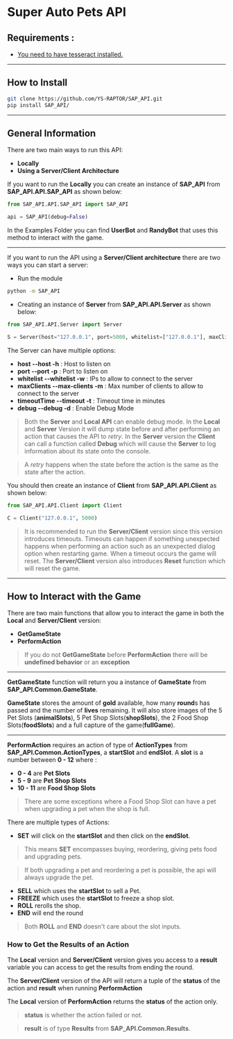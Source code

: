 # Super Auto Pets API

## **Requirements :**
* [You need to have tesseract installed.](https://tesseract-ocr.github.io/tessdoc/Installation.html "Learn how to install tesseract here")
---
## **How to Install**
~~~bash
git clone https://github.com/YS-RAPTOR/SAP_API.git
pip install SAP_API/
~~~

---
## **General Information**

There are two main ways to run this API:
* **Locally**
* **Using a Server/Client Architecture**

If you want to run the **Locally** you can create an instance of **SAP_API** from **SAP_API.API.SAP_API** as shown below:

~~~python
from SAP_API.API.SAP_API import SAP_API

api = SAP_API(debug=False)
~~~

In the Examples Folder you can find **UserBot** and **RandyBot** that uses this method to interact with the game.

---

If you want to run the API using a **Server/Client architecture** there are two ways you can start a server:
* Run the module
~~~bash
python -m SAP_API
~~~

* Creating an instance of **Server** from **SAP_API.API.Server** as shown below:

~~~python
from SAP_API.API.Server import Server

S = Server(host="127.0.0.1", port=5000, whitelist=["127.0.0.1"], maxClients=10, timeoutTime=5, debug=False)
~~~

The Server can have multiple options:
* **host --host -h** : Host to listen on
* **port --port -p** : Port to listen on
* **whitelist --whitelist -w** : IPs to allow to connect to the server
* **maxClients --max-clients -m** : Max number of clients to allow to connect to the server
* **timeoutTime --timeout -t** : Timeout time in minutes
* **debug --debug -d** : Enable Debug Mode

> Both the **Server** and **Local API** can enable debug mode. In the **Local** and **Server** Version it will dump state before and after performing an action that causes the API to _retry_. In the **Server** version the **Client** can call a function called **Debug** which will cause the **Server** to log information about its state onto the console.

> A _retry_ happens when the state before the action is the same as the state after the action.

You should then create an instance of **Client** from **SAP_API.API.Client** as shown below:
~~~python
from SAP_API.API.Client import Client

C = Client("127.0.0.1", 5000)
~~~

> It is recommended to run the **Server/Client** version since this version introduces timeouts. Timeouts can happen if something unexpected happens when performing an action such as an unexpected dialog option when restarting game. When a timeout occurs the game will reset. The **Server/Client** version also introduces **Reset** function which will reset the game.

---

## **How to Interact with the Game**

There are two main functions that allow you to interact the game in both the **Local** and **Server/Client** version:
* **GetGameState**
* **PerformAction**

> If you do not **GetGameState** before **PerformAction** there will be **undefined behavior** or an **exception**

---

**GetGameState** function will return you a instance of **GameState** from **SAP_API.Common.GameState**.

**GameState** stores the amount of **gold** available, how many **round**s has passed and the number of **lives** remaining. It will also store images of the 5 Pet Slots (**animalSlots**), 5 Pet Shop Slots(**shopSlots**), the 2 Food Shop Slots(**foodSlots**) and a full capture of the game(**fullGame**).

---

**PerformAction** requires an action of type of **ActionTypes** from **SAP_API.Common.ActionTypes**, a **startSlot** and **endSlot**. A **slot** is a number between **0 - 12** where :
* **0 - 4** are **Pet Slots**
* **5 - 9** are **Pet Shop Slots**
* **10 - 11** are **Food Shop Slots**

> There are some exceptions where a Food Shop Slot can have a pet when upgrading a pet when the shop is full.

There are multiple types of Actions:
* **SET** will click on the **startSlot** and then click on the **endSlot**.
> This means **SET** encompasses buying, reordering, giving pets food and upgrading pets.

> If both upgrading a pet and reordering a pet is possible, the api will always upgrade the pet.
* **SELL** which uses the **startSlot** to sell a Pet.
* **FREEZE** which uses the **startSlot** to freeze a shop slot.
* **ROLL** rerolls the shop.
* **END** will end the round
> Both **ROLL** and **END** doesn't care about the slot inputs.

### **How to Get the Results of an Action**

The **Local** version and **Server/Client** version gives you access to a **result** variable you can access to get the results from ending the round.

The **Server/Client** version of the API will return a tuple of the **status** of the action and **result** when running **PerformAction**

The **Local** version of **PerformAction** returns the **status** of the action only.

> **status** is whether the action failed or not. 

> **result** is of type **Results** from **SAP_API.Common.Results**.